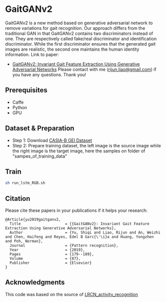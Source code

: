 # GaitGANv2
GaitGANv2 is a new method based on generative adversarial network to remove variations for gait recognition.  Our approach differs from the traditional GAN in that GaitGANv2 contains two discriminators instead of one. They are respectively called fake/real discriminator and identification discriminator. While the first discriminator ensures that the generated gait images are realistic, the second one maintains the human identity information.
Link to paper:
- [GaitGANv2: Invariant Gait Feature Extraction Using Generative Adversarial Networks](http://r.web.umkc.edu/rlyfv/papers/gaitganv2.pdf)
Please contact with me (rijun.liao@gmail.com) if you have any questions. Thank you!

## Prerequisites

- Caffe
- Python
- GPU

## Dataset & Preparation
- Step 1: Download [CASIA-B GEI Dataset](http://www.cbsr.ia.ac.cn/english/Gait%20Databases.asp)
- Step 2: Prepare training dataset, the left image is the source image while the right image is the target image, here the samples on folder of "sampes_of_training_data"

## Train
```bash
sh run_lstm_RGB.sh
```

## Citation
Please cite these papers in your publications if it helps your research:
```
@Article{yu2019gaitganv2,
  Title                    = {{GaitGANv2}: Invariant Gait Feature Extraction Using Generative Adversarial Networks},
  Author                   = {Yu, Shiqi and Liao, Rijun and An, Weizhi and Chen, Haifeng and Reyes, Edel B Garc{\'\i}a and Huang, Yongzhen and Poh, Norman},
  Journal                  = {Pattern recognition},
  Year                     = {2019},
  Pages                    = {179--189},
  Volume                   = {87},
  Publisher                = {Elsevier}
}
```

## Acknowledgments
This code was based on the source of [LRCN_activity_recognition](https://github.com/intel/caffe/tree/master/examples/LRCN_activity_recognition)
